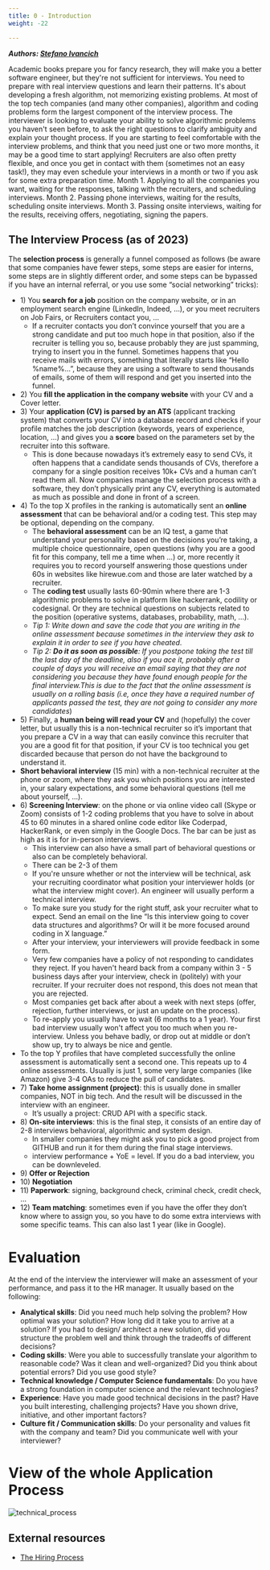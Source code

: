 ```yaml
---
title: 0 - Introduction
weight: -22

---
```

***Authors: [Stefano Ivancich](https://www.linkedin.com/in/stefano-ivancich/)***

Academic books prepare you for fancy research, they will make you a better software engineer, but they're not sufficient for interviews.
You need to prepare with real interview questions and learn their patterns. It's about developing a fresh algorithm, not memorizing existing problems.
At most of the top tech companies (and many other companies), algorithm and coding problems form the largest component of the interview process. The interviewer is looking to evaluate your ability to solve algorithmic problems you haven't seen before, to ask the right questions to clarify ambiguity and explain your thought process.
If you are starting to feel comfortable with the interview problems, and think that you need just one or two more months, it may be a good time to start applying! Recruiters are also often pretty flexible, and once you get in contact with them (sometimes not an easy task!), they may even schedule your interviews in a month or two if you ask for some extra preparation time.
Month 1. Applying to all the companies you want, waiting for the responses, talking with the recruiters, and scheduling interviews.
Month 2. Passing phone interviews, waiting for the results, scheduling onsite interviews.
Month 3. Passing onsite interviews, waiting for the results, receiving offers, negotiating, signing the papers.

## The Interview Process (as of 2023)
The **selection process** is generally a funnel composed as follows (be aware that some companies have fewer steps, some steps are easier for interns, some steps are in slightly different order, and some steps can be bypassed if you have an internal referral, or you use some “social networking” tricks):
 - 1\) You **search for a job** position on the company website, or in an employment search engine (LinkedIn, Indeed, …), or you meet recruiters on Job Fairs, or Recruiters contact you, …
   - If a recruiter contacts you don’t convince yourself that you are a strong candidate and put too much hope in that position, also if the recruiter is telling you so, because probably they are just spamming, trying to insert you in the funnel. Sometimes happens that you receive mails with errors, something that literally starts like “Hello %name%...”, because they are using a software to send thousands of emails, some of them will respond and get you inserted into the funnel.
 - 2\) You **fill the application in the company website** with your CV and a Cover letter.
 - 3\) Your **application (CV) is parsed by an ATS** (applicant tracking system) that converts your CV into a database record and checks if your profile matches the job description (keywords, years of experience, location, …) and gives you a **score** based on the parameters set by the recruiter into this software.
   - This is done because nowadays it’s extremely easy to send CVs, it often happens that a candidate sends thousands of CVs, therefore a company for a single position receives 10k+ CVs and a human can’t read them all. Now companies manage the selection process with a software, they don’t physically print any CV, everything is automated as much as possible and done in front of a screen.
 - 4\) To the top X profiles in the ranking is automatically sent an **online assessment** that can be behavioral and/or a coding test. This step may be optional, depending on the company.
   - The **behavioral assessment** can be an IQ test, a game that understand your personality based on the decisions you’re taking, a multiple choice questionnaire, open questions (why you are a good fit for this company, tell me a time when …) or, more recently it requires you to record yourself answering those questions under 60s in websites like hirewue.com and those are later watched by a recruiter.
   - The **coding test** usually lasts 60-90min where there are 1-3 algorithmic problems to solve in platform like hackerrank, codility or codesignal. Or they are technical questions on subjects related to the position (operative systems, databases, probability, math, …).
   - *Tip 1: Write down and save the code that you are writing in the online assessment because sometimes in the interview they ask to explain it in order to see if you have cheated*.
   - *Tip 2: **Do it as soon as possible**: If you postpone taking the test till the last day of the deadline, also if you ace it, probably after a couple of days you will receive an email saying that they are not considering you because they have found enough people for the final interview.This is due to the fact that the online assessment is usually on a rolling basis (i.e, once they have a required number of applicants passed the test, they are not going to consider any more candidates*) 
 - 5\) Finally, a **human being will read your CV** and (hopefully) the cover letter, but usually this is a non-technical recruiter so it’s important that you prepare a CV in a way that can easily convince this recruiter that you are a good fit for that position, if your CV is too technical you get discarded because that person do not have the background to understand it.
 - **Short behavioral interview** (15 min) with a non-technical recruiter at the phone or zoom, where they ask you which positions you are interested in, your salary expectations, and some behavioral questions (tell me about yourself, …).
 - 6\) **Screening Interview**: on the phone or via online video call (Skype or Zoom) consists of 1-2 coding problems that you have to solve in about 45 to 60 minutes in a shared online code editor like Coderpad, HackerRank, or even simply in the Google Docs. The bar can be just as high as it is for in-person interviews.
   - This interview can also have a small part of behavioral questions or also can be completely behavioral.
   - There can be 2-3 of them
   - If you're unsure whether or not the interview will be technical, ask your recruiting coordinator what position your interviewer holds (or what the interview might cover). An engineer will usually perform a technical interview.
   - To make sure you study for the right stuff, ask your recruiter what to expect. Send an email on the line  “Is this interview going to cover data structures and algorithms? Or will it be more focused around coding in X language.”
   - After your interview, your interviewers will provide feedback in some form.
   - Very few companies have a policy of not responding to candidates they reject. If you haven't heard back from a company within 3 - 5 business days after your interview, check in (politely) with your recruiter. If your recruiter does not respond, this does not mean that you are rejected.
   - Most companies get back after about a week with next steps (offer, rejection, further interviews, or just an update on the process).
   - To re-apply you usually have to wait (6 months to a 1 year). Your first bad interview usually won't affect you too much when you re-interview. Unless you behave badly, or drop out at middle or don’t show up, try to always be nice and gentle.
 - To the top Y profiles that have completed successfully the online assessment is automatically sent a second one. This repeats up to 4 online assessments. Usually is just 1, some very large companies (like Amazon) give 3-4 OAs to reduce the pull of candidates.
 - 7\) **Take home assignment (project)**: this is usually done in smaller companies, NOT in big tech. And the result will be discussed in the interview with an engineer.
   - It’s usually a project: CRUD API with a specific stack.
 - 8\) **On-site interviews**: this is the final step, it consists of an entire day of 2-8 interviews behavioral, algorithmic and system design.
   - In smaller companies they might ask you to pick a good project from GITHUB and run it for them during the final stage interviews.
   - interview performance + YoE = level. If you do a bad interview, you can be downleveled.
 - 9\) **Offer or Rejection**
 - 10\) **Negotiation**
 - 11\) **Paperwork**: signing, background check, criminal check, credit check, …
 - 12\) **Team matching**: sometimes even if you have the offer they don’t know where to assign you, so you have to do some extra interviews with some specific teams. This can also last 1 year (like in Google).

# Evaluation
At the end of the interview the interviewer will make an assessment of your performance, and pass it to the HR manager. It usually based on the following:
 - **Analytical skills**: Did you need much help solving the problem? How optimal was your solution? How long did it take you to arrive at a solution? If you had to design/ architect a new solution, did you structure the problem well and think through the tradeoffs of different decisions?
 - **Coding skills**: Were you able to successfully translate your algorithm to reasonable code? Was it clean and well-organized? Did you think about potential errors? Did you use good style?
 - **Technical knowledge / Computer Science fundamentals**: Do you have a strong foundation in computer science and the relevant technologies?
 - **Experience**: Have you made good technical decisions in the past? Have you built interesting, challenging projects? Have you shown drive, initiative, and other important factors?
 - **Culture fit / Communication skills**: Do your personality and values fit with the company and team? Did you communicate well with your interviewer?

# View of the whole Application Process
![technical_process](/media/technical-process.jpg)

## External resources
 - [The Hiring Process](https://interviewing.io/guides/hiring-process)

